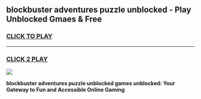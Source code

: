 
## blockbuster adventures puzzle unblocked - Play Unblocked Gmaes & Free
<h3>
<a href="https://news.freeplayer.one?title=blockbuster_adventures_puzzle_unblocked&ref=23F">CLICK TO PLAY</a></h3>
<hr>

<h3>
<a href="https://news.freeplayer.one?title=blockbuster_adventures_puzzle_unblocked&ref=23F">CLICK 2 PLAY</a>
  
</h3>

<a href="https://news.freeplayer.one?title=blockbuster_adventures_puzzle_unblocked&ref=23F/"><img src="https://clearcache.store/games.png"></a>


**blockbuster adventures puzzle unblocked games unblocked: Your Gateway to Fun and Accessible Online Gaming**
